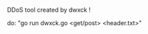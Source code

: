 DDoS tool created by dwxck !

do: "go run dwxck.go <url> <threads> <get/post> <seconds> <header.txt>"
